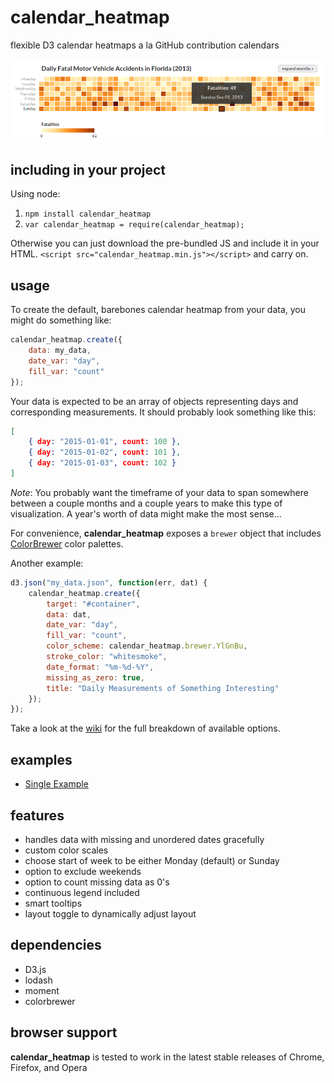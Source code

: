 # calendar_heatmap
flexible D3 calendar heatmaps a la GitHub contribution calendars

![](img/calendar_heatmap_example.png)

## including in your project
Using node:

1. `npm install calendar_heatmap`
2. `var calendar_heatmap = require(calendar_heatmap);`


Otherwise you can just download the pre-bundled JS and include it in your HTML. `<script src="calendar_heatmap.min.js"></script>` and carry on.

## usage

To create the default, barebones calendar heatmap from your data, you might do something like:

```javascript
calendar_heatmap.create({
    data: my_data,
    date_var: "day",
    fill_var: "count"
});
```

Your data is expected to be an array of objects representing days and corresponding measurements. It should probably look something like this:

```json
[
    { day: "2015-01-01", count: 100 },
    { day: "2015-01-02", count: 101 },
    { day: "2015-01-03", count: 102 }
]
```

_Note_: You probably want the timeframe of your data to span somewhere between a couple months and a couple years to make this type of visualization. A year's worth of data might make the most sense...

For convenience, **calendar_heatmap** exposes a `brewer` object that includes <a href="http://colorbrewer2.org" target="_blank">ColorBrewer</a> color palettes.

Another example:
```javascript
d3.json("my_data.json", function(err, dat) {
    calendar_heatmap.create({
        target: "#container",
        data: dat,
        date_var: "day",
        fill_var: "count",
        color_scheme: calendar_heatmap.brewer.YlGnBu,
        stroke_color: "whitesmoke",
        date_format: "%m-%d-%Y",
        missing_as_zero: true,
        title: "Daily Measurements of Something Interesting"
    });
});
```
Take a look at the <a href="https://github.com/madams1/calendar_heatmap/wiki/Options" target="_blank">wiki</a> for the full breakdown of available options.

## examples

- <a href="http://bl.ocks.org/madams1/f68685a9f5f0a0b3f7ba" target="_blank">Single Example</a>

## features
- handles data with missing and unordered dates gracefully
- custom color scales
- choose start of week to be either Monday (default) or Sunday
- option to exclude weekends
- option to count missing data as 0's
- continuous legend included
- smart tooltips
- layout toggle to dynamically adjust layout

## dependencies
- D3.js
- lodash
- moment
- colorbrewer

## browser support
**calendar_heatmap** is tested to work in the latest stable releases of Chrome, Firefox, and Opera
